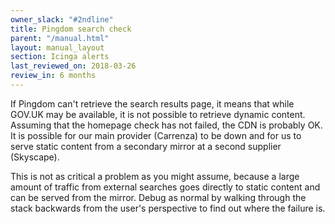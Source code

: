 ```yaml
---
owner_slack: "#2ndline"
title: Pingdom search check
parent: "/manual.html"
layout: manual_layout
section: Icinga alerts
last_reviewed_on: 2018-03-26
review_in: 6 months
---
```


If Pingdom can't retrieve the search results page, it means that while
GOV.UK may be available, it is not possible to retrieve dynamic content.
Assuming that the homepage check has not failed, the CDN is probably OK.
It is possible for our main provider (Carrenza) to be down and for us to
serve static content from a secondary mirror at a second supplier (Skyscape).

This is not as critical a problem as you might assume, because a large
amount of traffic from external searches goes directly to static content 
and can be served from the mirror. Debug as normal by walking through the stack
backwards from the user's perspective to find out where the
failure is.
